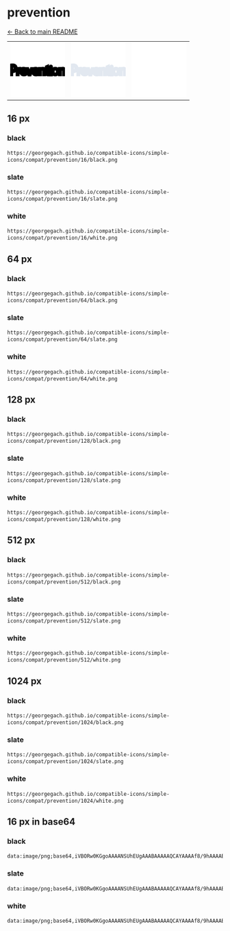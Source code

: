 # prevention

[← Back to main README](../../README.md)

<table><tr>
  <td><img src="./128/black.png" width="128" alt="prevention black icon" /></td>
  <td><img src="./128/slate.png" width="128" alt="prevention slate icon" /></td>
  <td><img src="./128/white.png" width="128" alt="prevention white icon" /></td>
</tr></table>

## 16 px

### black
```
https://georgegach.github.io/compatible-icons/simple-icons/compat/prevention/16/black.png
```

### slate
```
https://georgegach.github.io/compatible-icons/simple-icons/compat/prevention/16/slate.png
```

### white
```
https://georgegach.github.io/compatible-icons/simple-icons/compat/prevention/16/white.png
```

## 64 px

### black
```
https://georgegach.github.io/compatible-icons/simple-icons/compat/prevention/64/black.png
```

### slate
```
https://georgegach.github.io/compatible-icons/simple-icons/compat/prevention/64/slate.png
```

### white
```
https://georgegach.github.io/compatible-icons/simple-icons/compat/prevention/64/white.png
```

## 128 px

### black
```
https://georgegach.github.io/compatible-icons/simple-icons/compat/prevention/128/black.png
```

### slate
```
https://georgegach.github.io/compatible-icons/simple-icons/compat/prevention/128/slate.png
```

### white
```
https://georgegach.github.io/compatible-icons/simple-icons/compat/prevention/128/white.png
```

## 512 px

### black
```
https://georgegach.github.io/compatible-icons/simple-icons/compat/prevention/512/black.png
```

### slate
```
https://georgegach.github.io/compatible-icons/simple-icons/compat/prevention/512/slate.png
```

### white
```
https://georgegach.github.io/compatible-icons/simple-icons/compat/prevention/512/white.png
```

## 1024 px

### black
```
https://georgegach.github.io/compatible-icons/simple-icons/compat/prevention/1024/black.png
```

### slate
```
https://georgegach.github.io/compatible-icons/simple-icons/compat/prevention/1024/slate.png
```

### white
```
https://georgegach.github.io/compatible-icons/simple-icons/compat/prevention/1024/white.png
```

## 16 px in base64

### black
```
data:image/png;base64,iVBORw0KGgoAAAANSUhEUgAAABAAAAAQCAYAAAAf8/9hAAAABmJLR0QA/wD/AP+gvaeTAAAAfElEQVQ4je3QPQrCAAyG4ceqa8VLuHkMb+Fd3Hqneg8nh0IHRV1UVMT/JUNxUBehQ18I4QtfEhIa6sEGUyRffGNkGFaLLVzRwRaXiBkGSEN30Q//HsfoucMDazw/xOFNLyKf2hhhEhvOmMf0HD0sUWBXOfmGFcofXtTwd167DyUqJ1nE1wAAAABJRU5ErkJggg==
```

### slate
```
data:image/png;base64,iVBORw0KGgoAAAANSUhEUgAAABAAAAAQCAYAAAAf8/9hAAAABmJLR0QA/wD/AP+gvaeTAAAAtklEQVQ4je3QMUoDYRRF4XMnv52EWGhETGFj4Q7cgYtI64bchCvR1kKE1KYagjKKMTDB/9hIrGxEsMlXX96BB1v/L49tt0DvJuPRRZL603DePk+1OQvlenK4e785MG+7tVJIOqt9oAceCKfAENKDO8AeEPCVZIkUyEdRBiELdT/ZBI+/2wIuIYOv5ghdQcZQV0W8bRqurFxCjhI6rSdJbpRz5Q15ShwmOZC8AwZmmpc/fejWL30CDKFKfJ6mSu8AAAAASUVORK5CYII=
```

### white
```
data:image/png;base64,iVBORw0KGgoAAAANSUhEUgAAABAAAAAQCAYAAAAf8/9hAAAABmJLR0QA/wD/AP+gvaeTAAAAjklEQVQ4je3PMWpCURCF4e8GrQIBCwOxS2PnAtyLrVtxAS7HWpeQNaRIAknwGVTisbnFq56dWPjDFOcwA/9w5wZI8pFkleThwt4sySLJpN2XJEf08I1DnTeM8VRzHwMU/KKpN/8lyQmfGHYINHhs5Xe84K8kWWOJOUbV5BUbTLHFV7V5xg7BHj9db9+5Fmck6jVChofkdQAAAABJRU5ErkJggg==
```

